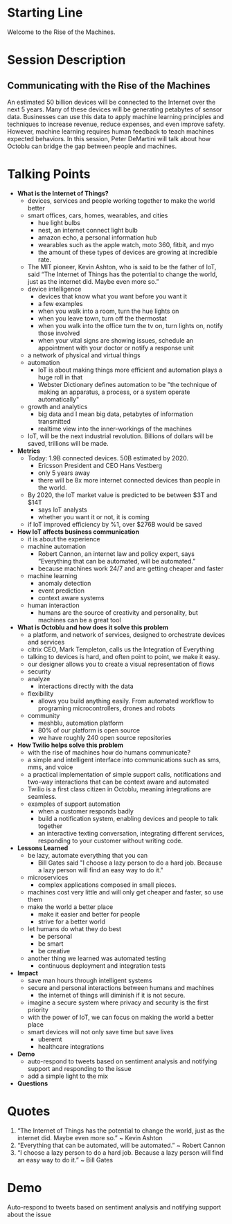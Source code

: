 # Starting Line

Welcome to the Rise of the Machines.

# Session Description

## Communicating with the Rise of the Machines

An estimated 50 billion devices will be connected to the Internet over the next 5 years. Many of these devices will be generating petabytes of sensor data.  Businesses can use this data to apply machine learning principles and techniques to increase revenue, reduce expenses, and even improve safety. However, machine learning requires human feedback to teach machines expected behaviors. In this session, Peter DeMartini will talk about how Octoblu can bridge the gap between people and machines.

# Talking Points

- **What is the Internet of Things?**
  - devices, services and people working together to make the world better
  - smart offices, cars, homes, wearables, and cities
    - hue light bulbs
    - nest, an internet connect light bulb
    - amazon echo, a personal information hub
    - wearables such as the apple watch, moto 360, fitbit, and myo
    - the amount of these types of devices are growing at incredible rate.
  - The MIT pioneer, Kevin Ashton, who is said to be the father of IoT, said “The Internet of Things has the potential to change the world, just as the internet did. Maybe even more so.”
  - device intelligence
    - devices that know what you want before you want it
    - a few examples
    - when you walk into a room, turn the hue lights on
    - when you leave town, turn off the thermostat
    - when you walk into the office turn the tv on, turn lights on, notify those involved
    - when your vital signs are showing issues, schedule an appointment with your doctor or notify a response unit
  - a network of physical and virtual things
  - automation
    - IoT is about making things more efficient and automation plays a huge roll in that
    - Webster Dictionary defines automation to be "the technique of making an apparatus, a process, or a system operate automatically"
  - growth and analytics
    - big data and I mean big data, petabytes of information transmitted
    - realtime view into the inner-workings of the machines
  - IoT, will be the next industrial revolution. Billions of dollars will be saved, trillions will be made.
- **Metrics**
  - Today: 1.9B connected devices. 50B estimated by 2020.
    - Ericsson President and CEO Hans Vestberg
    - only 5 years away
    - there will be 8x more internet connected devices than people in the world.
  - By 2020, the IoT market value is predicted to be between $3T and $14T
    - says IoT analysts
    - whether you want it or not, it is coming
  - if IoT improved efficiency by %1, over $276B would be saved
- **How IoT affects business communication**
  - it is about the experience
  - machine automation
    - Robert Cannon, an internet law and policy expert, says “Everything that can be automated, will be automated.”
    - because machines work 24/7 and are getting cheaper and faster
  - machine learning
    - anomaly detection
    - event prediction
    - context aware systems
  - human interaction
    - humans are the source of creativity and personality, but machines can be a great tool
- **What is Octoblu and how does it solve this problem**
  - a platform, and network of services, designed to orchestrate devices and services
  - citrix CEO, Mark Templeton, calls us the Integration of Everything
  - talking to devices is hard, and often point to point, we make it easy.
  - our designer allows you to create a visual representation of flows
  - security
  - analyze
    - interactions directly with the data
  - flexibility
    - allows you build anything easily. From automated workflow to programing microcontrollers, drones and robots
  - community
    - meshblu, automation platform
    - 80% of our platform is open source
    - we have roughly 240 open source repositories
- **How Twilio helps solve this problem**
  - with the rise of machines how do humans communicate?
  - a simple and intelligent interface into communications such as sms, mms, and voice
  - a practical implementation of simple support calls, notifications and two-way interactions that can be context aware and automated
  - Twilio is a first class citizen in Octoblu, meaning integrations are seamless.
  - examples of support automation
    - when a customer responds badly
    - build a notification system, enabling devices and people to talk together
    - an interactive texting conversation, integrating different services, responding to your customer without writing code.
- **Lessons Learned**
  - be lazy, automate everything that you can
    - Bill Gates said "I choose a lazy person to do a hard job. Because a lazy person will find an easy way to do it."
  - microservices
    - complex applications composed in small pieces.
  - machines cost very little and will only get cheaper and faster, so use them
  - make the world a better place
    - make it easier and better for people
    - strive for a better world
  - let humans do what they do best
    - be personal
    - be smart
    - be creative
  - another thing we learned was automated testing
    - continuous deployment and integration tests
- **Impact**
  - save man hours through intelligent systems
  - secure and personal interactions between humans and machines
    - the internet of things will diminish if it is not secure.
  - imagine a secure system where privacy and security is the first priority
  - with the power of IoT, we can focus on making the world a better place
  - smart devices will not only save time but save lives
    - uberemt
    - healthcare integrations
- **Demo**
  - auto-respond to tweets based on sentiment analysis and notifying support and responding to the issue
  - add a simple light to the mix
- **Questions**

# Quotes

1. “The Internet of Things has the potential to change the world, just as the internet did. Maybe even more so.” ~ Kevin Ashton
2. “Everything that can be automated, will be automated.” ~ Robert Cannon
3. “I choose a lazy person to do a hard job. Because a lazy person will find an easy way to do it.” ~ Bill Gates

# Demo

Auto-respond to tweets based on sentiment analysis and notifying support about the issue
